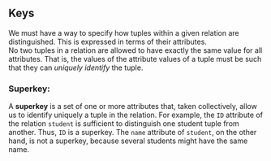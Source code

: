 ## Keys
We must have a way to specify how tuples within a given relation are distinguished. This is expressed in terms of their attributes.  
No two tuples in a relation are allowed to have exactly the same value for all attributes. That is, the values of the attribute values of a tuple must be such that they can *uniquely identify* the tuple.

### Superkey:
A **superkey** is a set of one or more attributes that, taken collectively, allow us to identify uniquely a tuple in the relation. For example, the `ID` attribute of the relation `student` is sufficient to distinguish one student tuple from another. Thus, `ID` is a superkey. The `name` attribute of `student`, on the other hand, is not a superkey, because several students might have the same name.
